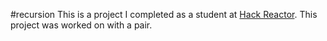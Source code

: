 #recursion
This is a project I completed as a student at [Hack Reactor](http://hackreactor.com). This project was worked on with a pair.